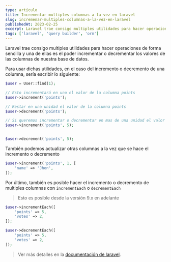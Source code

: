```yaml
---
type: artículo
title: Incrementar multiples columnas a la vez en laravel
slug: incremenar-multiples-columnas-a-la-vez-en-laravel
publishedAt: 2023-02-25
excerpt: Laravel trae consigo multiples utilidades para hacer operaciones de forma sencilla y una de ellas es el poder incrementar o decrementar los valores de las columnas de nuestra base de datos...
tags: ['laravel', 'query builder', 'orm']
---
```


Laravel trae consigo multiples utilidades para hacer operaciones de forma sencilla y una de ellas es el poder incrementar o decrementar los valores de las columnas de nuestra base de datos.

Para usar dichas utilidades, en el caso del incremento o decremento de una columna, sería escribir lo siguiente:

```php
$user = User::find(1);

// Esto incrementará en uno el valor de la columna points
$user->increment('points');

// Restar en una unidad el valor de la columna points
$user->decrement('points');

// Si queremos incrementar o decrementar en mas de una unidad el valor de la columna
$user->increment('points', 5);


$user->decrement('points', 5);
```

También podemos actualizar otras columnas a la vez que se hace el incremento o decremento

```php
$user->increment('points', 1, [
    'name' => 'Jhon',
]);
```

Por último, también es posible hacer el incremento o decremento de multiples columnas con `incrementEach` o `decrementEach`

> Esto es posible desde la versión 9.x en adelante

```php
$user->incrementEach([
    'points' => 5,
    'votes' => 2,
]);

$user->decrementEach([
    'points' => 5,
    'votes' => 2,
]);
```

> Ver más detalles en la <a href="https://laravel.com/docs/10.x/queries#increment-and-decrement" target="_blank">documentación de laravel</a>.